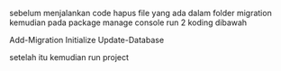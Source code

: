 sebelum menjalankan code 
hapus file yang ada dalam folder migration
kemudian
pada package manage console
run 2 koding dibawah

Add-Migration Initialize
Update-Database


setelah itu kemudian run project
